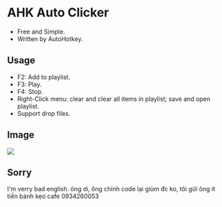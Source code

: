 # AHK Auto Clicker
* Free and Simple.
* Written by AutoHotkey.
## Usage
* F2: Add to playlist.
* F3: Play.
* F4: Stop.
* Right-Click menu: clear and clear all items in playlist; save and open playlist.
* Support drop files.
## Image
<img align="center" src="https://i.imgur.com/dK6cBcv.png"/>

## Sorry
I'm verry bad english.
ông ơi, ông chỉnh code lại giùm đc ko, tôi gửi ông ít tiền bánh kẹo cafe
0934260053
